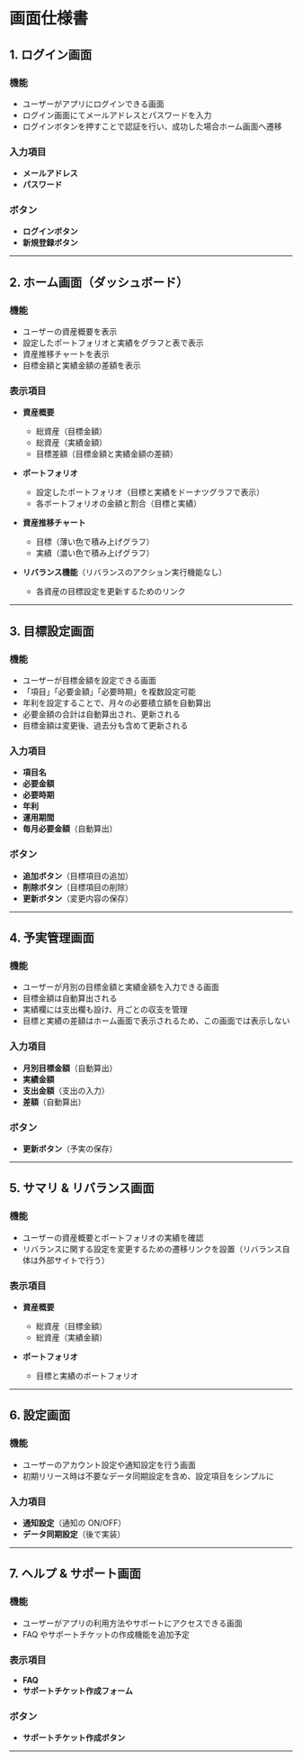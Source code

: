 # 画面仕様書

## 1. ログイン画面

### 機能

- ユーザーがアプリにログインできる画面
- ログイン画面にてメールアドレスとパスワードを入力
- ログインボタンを押すことで認証を行い、成功した場合ホーム画面へ遷移

### 入力項目

- **メールアドレス**
- **パスワード**

### ボタン

- **ログインボタン**
- **新規登録ボタン**

---

## 2. ホーム画面（ダッシュボード）

### 機能

- ユーザーの資産概要を表示
- 設定したポートフォリオと実績をグラフと表で表示
- 資産推移チャートを表示
- 目標金額と実績金額の差額を表示

### 表示項目

- **資産概要**

  - 総資産（目標金額）
  - 総資産（実績金額）
  - 目標差額（目標金額と実績金額の差額）

- **ポートフォリオ**

  - 設定したポートフォリオ（目標と実績をドーナツグラフで表示）
  - 各ポートフォリオの金額と割合（目標と実績）

- **資産推移チャート**

  - 目標（薄い色で積み上げグラフ）
  - 実績（濃い色で積み上げグラフ）

- **リバランス機能**（リバランスのアクション実行機能なし）
  - 各資産の目標設定を更新するためのリンク

---

## 3. 目標設定画面

### 機能

- ユーザーが目標金額を設定できる画面
- 「項目」「必要金額」「必要時期」を複数設定可能
- 年利を設定することで、月々の必要積立額を自動算出
- 必要金額の合計は自動算出され、更新される
- 目標金額は変更後、過去分も含めて更新される

### 入力項目

- **項目名**
- **必要金額**
- **必要時期**
- **年利**
- **運用期間**
- **毎月必要金額**（自動算出）

### ボタン

- **追加ボタン**（目標項目の追加）
- **削除ボタン**（目標項目の削除）
- **更新ボタン**（変更内容の保存）

---

## 4. 予実管理画面

### 機能

- ユーザーが月別の目標金額と実績金額を入力できる画面
- 目標金額は自動算出される
- 実績欄には支出欄も設け、月ごとの収支を管理
- 目標と実績の差額はホーム画面で表示されるため、この画面では表示しない

### 入力項目

- **月別目標金額**（自動算出）
- **実績金額**
- **支出金額**（支出の入力）
- **差額**（自動算出）

### ボタン

- **更新ボタン**（予実の保存）

---

## 5. サマリ & リバランス画面

### 機能

- ユーザーの資産概要とポートフォリオの実績を確認
- リバランスに関する設定を変更するための遷移リンクを設置（リバランス自体は外部サイトで行う）

### 表示項目

- **資産概要**

  - 総資産（目標金額）
  - 総資産（実績金額）

- **ポートフォリオ**
  - 目標と実績のポートフォリオ

---

## 6. 設定画面

### 機能

- ユーザーのアカウント設定や通知設定を行う画面
- 初期リリース時は不要なデータ同期設定を含め、設定項目をシンプルに

### 入力項目

- **通知設定**（通知の ON/OFF）
- **データ同期設定**（後で実装）

---

## 7. ヘルプ & サポート画面

### 機能

- ユーザーがアプリの利用方法やサポートにアクセスできる画面
- FAQ やサポートチケットの作成機能を追加予定

### 表示項目

- **FAQ**
- **サポートチケット作成フォーム**

### ボタン

- **サポートチケット作成ボタン**

---
